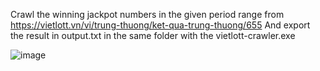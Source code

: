 Crawl the winning jackpot numbers in the given period range from https://vietlott.vn/vi/trung-thuong/ket-qua-trung-thuong/655
And export the result in output.txt in the same folder with the vietlott-crawler.exe

![image](https://github.com/binh12A3/vietlott-crawler/assets/38156395/dd0b4c8d-d49f-46a1-b5a5-a53d85a23891)
